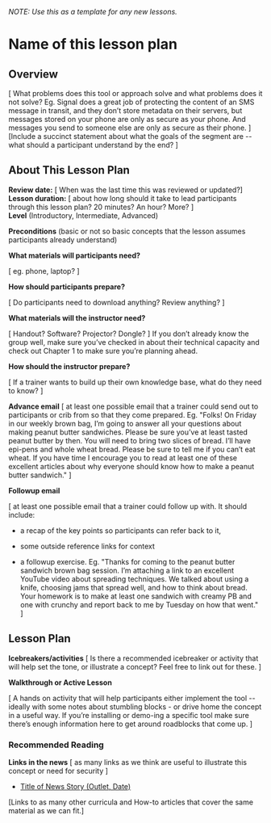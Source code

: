 *NOTE: Use this as a template for any new lessons.*

# Name of this lesson plan

## Overview
 \[ What problems does this tool or approach solve and what
problems does it not solve? Eg. Signal does a great job of protecting
the content of an SMS message in transit, and they don’t store metadata
on their servers, but messages stored on your phone are only as secure
as your phone. And messages you send to someone else are only as secure
as their phone. \]
\[Include  a succinct statement about what the goals of the segment are -- what
should a participant understand by the end? \]

## About This Lesson Plan

**Review date:** \[ When was the last time this was reviewed or updated?\]  
**Lesson duration:** \[ about how long should it take to lead participants through this lesson plan? 20 minutes? An hour? More? \]  
**Level** (Introductory, Intermediate, Advanced)  

**Preconditions** (basic or not so basic concepts that the lesson assumes participants already understand)

**What materials will participants need?**

\[ eg. phone, laptop? \]

**How should participants prepare?**

\[ Do participants need to download anything? Review anything? \]

**What materials will the instructor need?**

\[ Handout? Software? Projector? Dongle? \] If you don’t already know the group well, make sure you’ve checked in about their technical capacity and check out Chapter 1 to make sure you’re planning ahead.

**How should the instructor prepare?**

\[ If a trainer wants to build up their own knowledge base, what do they
need to know? \]

**Advance email**
\[ at least one possible email that a trainer could send out to participants or crib from so that they come prepared. Eg. "Folks! On Friday in our weekly brown bag, I’m going to answer all your questions about making peanut butter sandwiches. Please be sure you’ve at least tasted peanut butter by then. You will need to bring two slices of bread. I’ll have epi-pens and whole wheat bread. Please be sure to tell me if you can’t eat wheat. If you have time I encourage you to read at least one of these excellent articles about why everyone should know how to make a peanut butter sandwich." \]

**Followup email**

\[ at least one possible email that a trainer could follow up with. It should include:

+ a recap of the key points so participants can refer back to it,

+ some outside reference links for context

+ a followup exercise. Eg. "Thanks for coming to the peanut butter sandwich brown bag session. I’m attaching a link to an excellent YouTube video about spreading techniques. We talked about using a knife, choosing jams that spread well, and how to think about bread. Your homework is to make at least one sandwich with creamy PB and one with crunchy and report back to me by Tuesday on how that went." \]

## Lesson Plan

**Icebreakers/activities**
\[ Is there a recommended icebreaker or activity that will help set the tone, or illustrate a concept? Feel free to link out for these. \]

**Walkthrough or Active Lesson**

\[ A hands on activity that will help participants either implement the tool -- ideally with some notes about stumbling blocks - or drive home the concept in a useful way. If you’re installing or demo-ing a specific tool make sure there’s enough information here to get around roadblocks
that come up. \]

### Recommended Reading

**Links in the news**
\[ as many links as we think are useful to illustrate this concept or need for security \]

* [Title of News Story (Outlet, Date)](URL)

\[Links to as many other curricula and How-to articles that cover the same material as we can fit.\]
